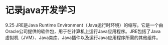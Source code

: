 # 记录java开发学习

9.25
JRE是Java Runtime Environment（Java运行时环境）的缩写。它是一个由Oracle公司提供的软件包，用于在计算机上运行Java应用程序。JRE包括了Java虚拟机（JVM）、Java类库、Java插件以及运行Java应用程序所需的其他组件。
